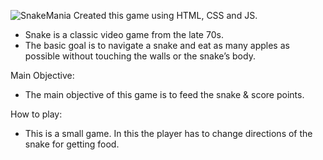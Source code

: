 ![SnakeMania](https://user-images.githubusercontent.com/87966154/127735137-10cf3345-7c2d-40e2-816e-842b9b60c152.png)
Created this game using HTML, CSS and JS. 
- Snake is a classic video game from the late 70s. 
- The basic goal is to navigate a snake and eat as many apples as possible without touching the walls or the snake’s body.

Main Objective:
- The main objective of this game is to feed the snake & score points.

How to play:
- This is a small game. In this the player has to change directions of the snake for getting food.
